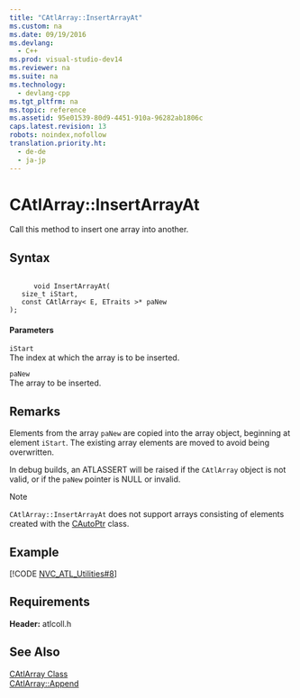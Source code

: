 ```yaml
---
title: "CAtlArray::InsertArrayAt"
ms.custom: na
ms.date: 09/19/2016
ms.devlang: 
  - C++
ms.prod: visual-studio-dev14
ms.reviewer: na
ms.suite: na
ms.technology: 
  - devlang-cpp
ms.tgt_pltfrm: na
ms.topic: reference
ms.assetid: 95e01539-80d9-4451-910a-96282ab1806c
caps.latest.revision: 13
robots: noindex,nofollow
translation.priority.ht: 
  - de-de
  - ja-jp
---
```

# CAtlArray::InsertArrayAt
Call this method to insert one array into another.  
  
## Syntax  
  
```  
  
      void InsertArrayAt(  
   size_t iStart,  
   const CAtlArray< E, ETraits >* paNew   
);  
```  
  
#### Parameters  
 `iStart`  
 The index at which the array is to be inserted.  
  
 `paNew`  
 The array to be inserted.  
  
## Remarks  
 Elements from the array `paNew` are copied into the array object, beginning at element `iStart`. The existing array elements are moved to avoid being overwritten.  
  
 In debug builds, an ATLASSERT will be raised if the `CAtlArray` object is not valid, or if the `paNew` pointer is NULL or invalid.  
  
> [!NOTE]
>  `CAtlArray::InsertArrayAt` does not support arrays consisting of elements created with the [CAutoPtr](../vs140/CAutoPtr-Class.md) class.  
  
## Example  
 [!CODE [NVC_ATL_Utilities#8](../CodeSnippet/VS_Snippets_Cpp/NVC_ATL_Utilities#8)]  
  
## Requirements  
 **Header:** atlcoll.h  
  
## See Also  
 [CAtlArray Class](../vs140/CAtlArray-Class.md)   
 [CAtlArray::Append](../vs140/CAtlArray--Append.md)